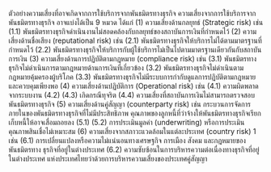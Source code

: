 ตัวอย่างความเสี่ยงที่อาจเกิดจากการใช้บริการจากพันธมิตรทางธุรกิจ
ความเสี่ยงจากการใช้บริการจากพันธมิตรทางธุรกิจ อาจแบ่งได้เป็น 9 หมวด ได้แก่
(1) ความเสี่ยงด้านกลยุทธ์ (Strategic risk) เช่น
(1.1) พันธมิตรทางธุรกิจดำเนินงานไม่สอดคล้องกับกลยุทธ์ของสถาบันการเงินที่กำหนดไว้
(2) ความเสี่ยงด้านชื่อเสียง (reputational risk) เช่น
(2.1) พันธมิตรทางธุรกิจให้บริการไม่ได้ตามมาตรฐานที่กำหนดไว้
(2.2)
พันธมิตรทางธุรกิจให้บริการกับผู้ใช้บริการไม่เป็นไปตามมาตรฐานเดียวกันกับสถาบันการเงิน
(3) ความเสี่ยงด้านการปฏิบัติตามกฎหมาย (compliance risk) เช่น
(3.1) พันธมิตรทางธุรกิจไม่ดำเนินการตามกฎหมายด้านการเงินที่เกี่ยวข้อง
(3.2)
พันธมิตรทางธุรกิจไม่ดำเนินตามกฎหมายคุ้มครองผู้บริโภค
(3.3)
พันธมิตรทางธุรกิจไม่มีระบบการกำกับดูแลการปฏิบัติตามกฎหมายและควบคุมเพียงพอ
(4) ความเสี่ยงด้านปฏิบัติการ (Operational risk) เช่น
(4.1) ความผิดพลาดจากระบบงาน
(4.2)
(4.3) เกิดกรณีทุจริต
(4.4) ความเสี่ยงที่สถาบันการเงินไม่สามารถตรวจสอบพันธมิตรทางธุรกิจ
(5) ความเสี่ยงด้านคู่สัญญา (counterparty risk) เช่น
กระบวนการจัดการภายในของพันธมิตรทางธุรกิจที่ไม่มีประสิทธิภาพ
คุณภาพของลูกหนี้ที่ว่าจ้างให้พันธมิตรทางธุรกิจเรียกเก็บหนี้ให้อาจเสื่อมถอยลง
(5.1)
(5.2) การประเมินมูลค่า (underwriting) หรือการประเมินคุณภาพสินเชื่อไม่เหมาะสม
(6) ความเสี่ยงจากสภาวะแวดล้อมในแต่ละประเทศ (country risk) 1 เช่น
(6.1) การเปลี่ยนแปลงหรือความไม่แน่นอนทางเศรษฐกิจ การเมือง สังคม และกฎหมายของพันธมิตรทาง
ธุรกิจที่อยู่ในต่างประเทศ
(6.2) ความซับซ้อนในการบริหารความต่อเนื่องทางธุรกิจที่อยู่ในต่างประเทศ
แห่งประเทศไทยว่าด้วยการบริหารความเสี่ยงของประเทศคู่สัญญา
